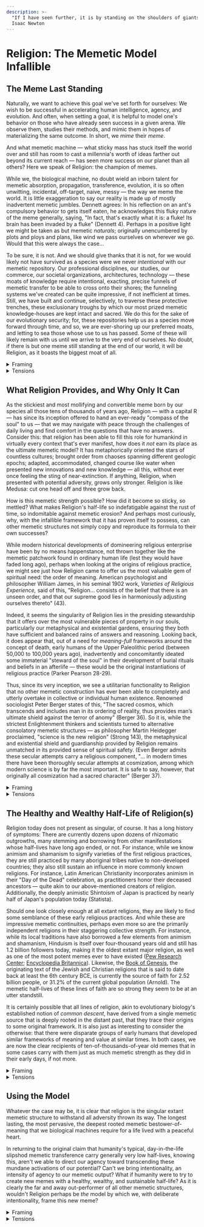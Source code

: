 ```yaml
---
description: >-
  "If I have seen further, it is by standing on the shoulders of giants." -
  Isaac Newton
---
```


# Religion: The Memetic Model Infallible

## The Meme Last Standing

Naturally, we want to achieve this goal we've set forth for ourselves: We wish to be successful in accelerating human intelligence, agency, and evolution. And often, when setting a goal, it is helpful to model one's behavior on those who have already seen success in a given arena. We observe them, studies their methods, and mimic them in hopes of materializing the same outcome. In short, we _mime_ their _meme_.&#x20;

And what memetic machine — what sticky mass has stuck itself the world over and still has room to cast a millennia's worth of ideas farther out beyond its current reach — has seen more success on our planet than all others? Here we speak of Religion: the champion of memes.&#x20;

While we, the biological machine, no doubt wield an inborn talent for memetic absorption, propagation, transference, evolution, it is so often unwitting, incidental, off-target, naive, messy — the way we meme the world. It is little exaggeration to say our reality is made up of mostly inadvertent memetic jumbles. Dennett agrees: In his reflection on an ant's compulsory behavior to gets itself eaten, he acknowledges this fluky nature of the meme generally, saying, "In fact, that's exactly what it is: a fluke! Its brain has been invaded by a fluke" (Dennett 4). Perhaps in a positive light we might be taken as but memetic _naturals_; originally unencumbered by plots and ploys and plans, like wind we pass ourselves on wherever we go. Would that this were always the case...

To be sure, it is not. And we should give thanks that it is not, for we would likely not have survived as a species were we never _intentional_ with our memetic repository. Our professional disciplines, our studies, our commerce, our societal organizations, architectures, technology — these moats of knowledge require intentional, exacting, precise funnels of memetic transfer to be able to cross onto their shores; the funneling systems we've created can be quite impressive, if not inefficient at times. Still, we have built and continue, selectively, to traverse these protective trenches, these exclusionary troughs by which our most prized memetic knowledge-houses are kept intact and sacred. We do this for the sake of our evolutionary security; for, these repositories help us as a species move forward through time, and so, we are ever-shoring up our preferred moats, and letting to sea those whose use to us has passed. Some of these will likely remain with us until we arrive to the very end of ourselves. No doubt, if there is but one meme still standing at the end of our world, it will be Religion, as it boasts the biggest moat of all.&#x20;

<details>

<summary>Framing</summary>

* Dan Dennett: Dan Dennett's concept of memes as viral-like entities integrates with the idea that religion has become the most "sticky" and enduring meme in human history. He contributes his concept of memes as entities that spread through a population like viruses, explaining the persistence of religion as a dominant meme.
* Richard Dawkins: Richard Dawkins' theory of the "selfish gene" parallels the persistence of religious memes, which propagate successfully due to their inherent "fitness.” He provides the foundational concept of the "selfish gene," which parallels the idea of religion as a "selfish meme" that propagates due to its inherent fitness and adaptability
* William James: William James' exploration of religious experience supports the idea that religion fulfills a deep-seated human need for order and meaning, making it an enduring meme. He offers insights into the psychological appeal of religion, noting how it provides a sense of order and meaning, which is crucial for its memetic success.
* Peter Berger: Peter Berger's concept of the "sacred cosmos" reinforces the protective function of religion in shielding humans from existential fears.
* Susan Blackmore: expands on Dawkins’ work by discussing the idea of memetic replication and survival, emphasizing how religion, as a meme, has optimized itself to outcompete others.

Why They Fit:

* Religion, as explored by Dennett and Dawkins, is a powerful memetic construct because it taps into fundamental human needs for meaning and order, as James and Berger suggest. This combination of psychological and sociological insights explains why religious memes have outlasted many others and continue to exert influence.
* These thinkers collectively explain the success of religion as a meme through its ability to fulfill deep psychological needs, its capacity for adaptation, and its inherent “selfish” nature that ensures its propagation. Religion's success as a meme can be understood through its ability to provide meaning and stability in a chaotic world, as well as its capacity to evolve and integrate new ideas while maintaining core tenets.

Sources:

* Dennett, Daniel C. Breaking the Spell: Religion as a Natural Phenomenon. 2006.
* Dawkins, Richard. The Selfish Gene. 1976.
* James, William. The Varieties of Religious Experience. 1902.
* Berger, Peter. The Sacred Canopy: Elements of a Sociological Theory of Religion. 1967.
* Blackmore, Susan. The Meme Machine. 1999.

</details>

<details>

<summary>Tensions</summary>

Theoretical Tensions and Inconsistencies:

* Tensions: The tension between the idea of memes as often being incidental and the highly structured, deliberate nature of religious memes.
* Inaccuracies/Misinterpretations: Potential underestimation of the role of conscious human agency in the propagation of religious memes.

Solution: Acknowledging that while some memes may spread incidentally, the success of religious memes lies in their ability to fulfill deep psychological and social needs, thereby receiving more deliberate reinforcement.

Theoretical Tensions and Inconsistencies:

* Tensions: The inherent conflict between the rational, evidence-based approach of science and the faith-based, often non-empirical nature of religious belief.
* Inaccuracies/Misinterpretations: The oversimplification of religion as merely a “selfish meme” without acknowledging its complex role in cultural and social structures.

Solution: To reconcile these tensions, it’s important to recognize that while religion functions as a meme, its success also stems from its deep integration into human culture and social structures, providing community, moral frameworks, and existential answers.

</details>

## What Religion Provides, and Why Only It Can

As the stickiest and most mollifying and convertible meme born by our species all those tens of thousands of years ago, Religion — with a capital R — has since its inception offered to hand an ever-ready "compass of the soul" to us — that we may navigate with peace through the challenges of daily living and find comfort in the questions that have no answers. Consider this: that religion has been able to fill this role for humankind in virtually every context that's ever manifest, how does it _not_ earn its place as the ultimate memetic model? It has metaphorically oriented the stars of countless cultures; brought order from chaoses spanning different geologic epochs; adapted, accommodated, changed course like water when presented new innovations and new knowledge — all this, without ever once feeling the sting of near-extinction. If anything, Religion, when presented with potential adversity, grows only stronger. Religion is like Medusa: cut one head off and three grow back.&#x20;

How is this memetic strength possible? How did it become so sticky, so mettled? What makes Religion's half-life so indefatigable against the rust of time, so indomitable against memetic erosion? And perhaps most curiously, why, with the infallible framework that it has proven itself to possess, can other memetic structures not simply copy and reproduce its formula to their own successes?&#x20;

While modern historical developments of domineering religious enterprise have been by no means happenstance, not thrown together like the memetic patchwork found in ordinary human life (lest they would have faded long ago), perhaps when looking at the origins of religious practice, we might see just how Religion came to offer us the most valuable gem of spiritual need: the order of meaning. American psychologist and philosopher William James, in his seminal 1902 work, _Varieties of Religious Experience,_ said of this, "Religion... consists of the belief that there is an unseen order, and that our supreme good lies in harmoniously adjusting ourselves thereto" (43).&#x20;

Indeed, it seems the singularity of Religion lies in the presiding stewardship that it offers over the most vulnerable pieces of property in our souls, particularly our metaphysical and existential gardens, ensuring they both have sufficient and balanced rains of answers and reasoning. Looking back, it does appear that, out of a need for _meaning-full_ frameworks around the concept of death, early humans of the Upper Paleolithic period (between 50,000 to 100,000 years ago), inadvertently and concomitantly ideated some immaterial "steward of the soul" in their development of burial rituals and beliefs in an afterlife — these would be the original instantiations of religious practice (Parker Pearson 28-29).&#x20;

Thus, since its very inception, we see a utilitarian functionality to Religion that no other memetic construction has ever been able to completely and utterly overtake in collective or individual human existence. Renowned sociologist Peter Berger states of this, "The sacred cosmos, which transcends and includes man in its ordering of reality, thus provides man’s ultimate shield against the terror of anomy" (Berger 36). So it is, while the strictest Enlightenment thinkers and scientists turned to alternative consolatory memetic structures — as philosopher Martin Heidegger proclaimed, "science is the new religion" (Strong 143), the metaphysical and existential shield and guardianship provided by Religion remains unmatched in its provided sense of spiritual safety. (Even Berger admits these secular attempts carry a religious component, "... in modern times there have been thoroughly secular attempts at cosmization, among which modern science is by far the most important. It is safe to say, however, that originally all cosmization had a sacred character" (Berger 37). &#x20;

<details>

<summary>Framing</summary>

* William James (1902) discusses religion as a means of providing psychological comfort by offering a sense of order and purpose.
* Peter Berger (1967) elaborates on religion’s role in creating a “sacred canopy” that shields individuals from existential despair by providing a coherent worldview.&#x20;
* Martin Heidegger: Heidegger’s observation that science has become a "new religion" shows the ongoing need for existential frameworks that provide order and meaning.
* Émile Durkheim (1912) examines religion as a social institution that reinforces collective norms and values, thus maintaining social cohesion.
* Mircea Eliade (1957) adds to this by exploring how religion connects the sacred and the profane, providing a framework for individuals to navigate their lives with a sense of the divine.

<!---->

* Integration of Ideas:
  * William James' and Peter Berger's ideas support the argument that religion provides a unique framework for meaning-making, crucial for human survival and peace of mind.&#x20;
  * &#x20;These thinkers emphasize the essential role that religion plays in human life, not just as a belief system, but as a fundamental structure for making sense of the world and ensuring psychological stability. These thinkers illustrate how religion provides not just a belief system, but a comprehensive framework for understanding existence, maintaining social order, and offering psychological comfort. Religion’s ability to fulfill these deep-seated human needs is what makes it irreplaceable and resilient as a meme.

Sources:

* James, William. The Varieties of Religious Experience. 1902.
* Berger, Peter. The Sacred Canopy. 1967.
* Heidegger, Martin. The Question Concerning Technology and Other Essays. 1954.
* Durkheim, Émile. The Elementary Forms of Religious Life. 1912.
* Eliade, Mircea. The Sacred and the Profane: The Nature of Religion. 1957.

</details>

<details>

<summary>Tensions</summary>

Theoretical Tensions and Inconsistencies:

* Tensions: The idea that science can fully replace religion as a source of meaning and order.
* Inaccuracies/Misinterpretations: Over-reliance on science as a purely rational replacement for religious belief might overlook the emotional and existential needs that religion fulfills.

Solution: Recognize that while science provides a framework for understanding the physical world, religion offers a necessary complement by addressing the metaphysical and existential aspects of human life.

* Tensions: The difficulty in reconciling the subjective, experiential aspects of religion with the objective, institutional roles it plays in society.
* Inaccuracies/Misinterpretations: The assumption that religion’s primary role is to control or manipulate, rather than to genuinely fulfill psychological and social needs.

Solution: A balanced view that acknowledges both the institutional power of religion and its genuine capacity to meet individual and collective human needs.

</details>

## The Healthy and Wealthy Half-Life of Religion(s)

Religion today does not present as singular, of course. It has a long history of symptoms: There are currently dozens upon dozens of rhizomatic outgrowths, many stemming and borrowing from other manifestations whose half-lives have long ago ended, or not. For instance, while we know animism and shamanism to signify varieties of the first religious practices, they are still practiced by many aboriginal tribes native to non-developed countries; they also still sustain an influence in more commonly known religions. For instance, Latin American Christianity incorporates animism in their "Day of the Dead" celebration, as practitioners honor their deceased ancestors — quite akin to our above-mentioned creators of religion. Additionally, the deeply animistic Shintoism of Japan is practiced by nearly half of Japan's population today (Statista).&#x20;

Should one look closely enough at all extant religions, they are likely to find some semblance of these early religious practices. And while these are impressive memetic continuities, perhaps even more so are the primarily independent religions in their staggering collective strength. For instance, while its local traditions have also borrowed a few elements from animism and shamanism, Hinduism is itself over four-thousand years old and still has 1.2 billion followers today, making it the oldest extant major religion, as well as one of the most potent memes ever to have existed ([Pew Research Center](https://www.pewresearch.org/religion/2015/04/02/hindus/); [Encyclopedia Britannica](https://www.britannica.com/topic/Hinduism)). Likewise, the [Book of Genesis](https://www.vatican.va/archive/bible/genesis/documents/bible\_genesis\_en.html), the originating text of the Jewish and Christian religions that is said to date back at least the 6th century BCE, is currently the source of faith for 2.52 billion people, or 31.2% of the current global population (Arnold). The memetic half-lives of these lines of faith are so strong they seem to be at an utter standstill.&#x20;

It is certainly possible that all lines of religion, akin to evolutionary biology's established notion of _common descent_, have derived from a single memetic source that is deeply rooted in the distant past, that they trace their origins to some original framework. It is also just as interesting to consider the otherwise: that there were disparate groups of early humans that developed similar frameworks of meaning and value at similar times. In both cases, we are now the clear recipients of ten-of-thousands-of-year old memes that in some cases carry with them just as much memetic strength as they did in their early days, if not more.&#x20;

<details>

<summary>Framing</summary>

Who Fits Here:

* Richard Dawkins, Dan Dennett, Rodney Stark, Ninian Smart, Talal Asad.

Where They Fit:

* Richard Dawkins (1976) provides the idea that religion, as a meme, has an exceptionally long half-life due to its adaptability and its role in human survival.
* Rodney Stark (2006) offers insights into how religious movements sustain themselves over time by adapting to social changes while preserving core beliefs.
* Ninian Smart (1996) discusses the seven dimensions of religion, which highlight its comprehensive nature and explain its ability to persist across cultures and epochs.
* Talal Asad (1993) explores how religion is continually redefined and reinterpreted within different historical and cultural contexts, ensuring its longevity.

Why They Fit:

* Justification: The endurance of religion as a meme is a testament to its adaptability and its ability to meet the psychological and social needs of diverse populations across time.
* Dawkins’ and Dennett's ideas explain how religion's ability to evolve and adapt ensures its longevity as a meme. The sociological perspectives on religion demonstrate its role in maintaining social cohesion and providing a shared sense of purpose.
* These thinkers collectively explain how religion maintains its longevity and influence through its adaptability, comprehensive nature, and capacity to be reinterpreted across different contexts. Religion’s ability to sustain itself over millennia is due to its complex interplay of belief, practice, and social structure.

Sources:

* Dawkins, Richard. The Selfish Gene. 1976.
* Dennett, Daniel C. Breaking the Spell. 2006.
* Berger, Peter. The Sacred Canopy. 1967.
* Stark, Rodney. The Rise of Christianity: How the Obscure, Marginal Jesus Movement Became the Dominant Religious Force in the Western World in a Few Centuries. 1996.
* Smart, Ninian. The World’s Religions. 1996.
* Asad, Talal. Genealogies of Religion: Discipline and Reasons of Power in Christianity and Islam. 1993.

</details>

<details>

<summary>Tensions</summary>

* Tensions: The potential conflict between religious and secular worldviews in modern society.
* Inaccuracies/Misinterpretations: Underestimating the influence of secularization on the persistence of religious memes.

Solution: Acknowledge that secularization does not necessarily diminish the power of religious memes; instead, it might transform them into new, culturally relevant forms.

Theoretical Tensions and Inconsistencies:

* Tensions: The conflict between the enduring nature of religious traditions and the rapidly changing modern world.
* Inaccuracies/Misinterpretations: The potential underestimation of religion’s ability to adapt and integrate new ideas and practices.

Solution: Emphasize the adaptability of religion and its ability to maintain relevance by evolving in response to new cultural and social developments.

</details>

## Using the Model

Whatever the case may be, it is clear that religion is the singular extant memetic structure to withstand all adversity thrown its way. The longest lasting, the most pervasive, the deepest rooted memetic bestower-of-meaning that we biological machines require for a life lived with a peaceful heart.&#x20;

In returning to the original claim that humanity's typical, day-in-the-life slipshod memetic transference carry generally very low half-lives, knowing this, aren't we able to direct our agency toward transcending these mundane activations of our potential? Can't we bring intentionality, an intensity of agency to our memetic output? What if humanity were to try to create new memes with a healthy, wealthy, and sustainable half-life? As it is clearly the far and away out-performer of all other memetic structures, wouldn't Religion perhaps be _the_ model by which we, with deliberate intentionality, frame this new meme?&#x20;

<details>

<summary>Framing </summary>

* Thinkers/Theorists: Dan Dennett, Richard Dawkins, Pierre Bourdieu, Michel Foucault.
  * Dan Dennett (2006) and Richard Dawkins (1976) provide a foundation for understanding how religion, as a meme, can be used as a model for creating new memes with lasting impact.
  * Pierre Bourdieu (1977) offers the concept of cultural capital, which can be applied to understanding how religious memes accumulate and transmit social value.
  * Michel Foucault (1980) discusses the role of power and knowledge in shaping discourse, which is relevant for understanding how religious memes maintain influence and control.

Why They Fit:

* Justification: By studying the success of religious memes, we can learn how to design new memes that are similarly resilient and impactful, ensuring the continued evolution of human culture.
* Integration of Ideas: Dennett’s and Dawkins’ theories provide the basis for understanding how memes, particularly religious ones, can be used as models for creating new, lasting memes. Cultural theorists offer insights into how these models can be adapted to contemporary contexts.
* These thinkers provide a framework for understanding how religious memes can be studied, replicated, and adapted to create new, impactful memes that can drive cultural evolution. By analyzing the success of religious memes, we can learn to design cultural constructs that are similarly resilient and influential.

Sources:

* Dennett, Daniel C. Breaking the Spell. 2006.
* Dawkins, Richard. The Selfish Gene. 1976.
* Bourdieu, Pierre. Outline of a Theory of Practice. 1977.
* Foucault, Michel. Power/Knowledge: Selected Interviews and Other Writings, 1972-1977. 1980.

</details>

<details>

<summary>Tensions</summary>

Theoretical Tensions and Inconsistencies:

* Tensions: The challenge of replicating the success of religious memes in a secular or postmodern context.
* Inaccuracies/Misinterpretations: Assuming that religious memes can be easily or directly translated into secular contexts without losing their effectiveness.

Solution: Focus on the underlying principles or core elements of religious memes—such as providing a sense of community, purpose, and identity—and adapt these to fit modern, secular contexts.

</details>
